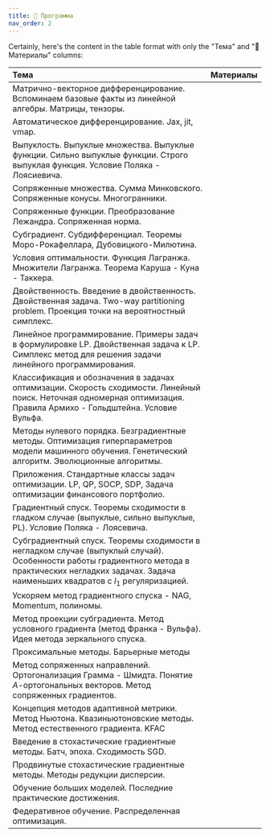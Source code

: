 ```yaml
---
title: 🚀 Программа
nav_order: 2
---
```


Certainly, here's the content in the table format with only the "Тема" and "📄 Материалы" columns:

| Тема | Материалы |
|:-----|:---------:|
| Матрично-векторное дифференцирование. Вспоминаем базовые факты из линейной алгебры. Матрицы, тензоры.         |            |
| Автоматическое дифференцирование. Jax, jit, vmap.                                                           |            |
| Выпуклость. Выпуклые множества. Выпуклые функции. Сильно выпуклые функции. Строго выпуклая функция. Условие Поляка - Лоясиевича. |            |
| Сопряженные множества. Сумма Минковского. Сопряженные конусы. Многогранники.                               |            |
| Сопряженные функции. Преобразование Лежандра. Сопряженная норма.                                          |            |
| Субградиент. Субдифференциал. Теоремы Моро-Рокафеллара, Дубовицкого-Милютина.                               |            |
| Условия оптимальности. Функция Лагранжа. Множители Лагранжа. Теорема Каруша - Куна - Таккера.                 |            |
| Двойственность. Введение в двойственность. Двойственная задача. Two-way partitioning problem. Проекция точки на вероятностный симплекс. |            |
| Линейное программирование. Примеры задач в формулировке LP. Двойственная задача к LP. Симплекс метод для решения задачи линейного программирования. |            |
| Классификация и обозначения в задачах оптимизации. Скорость сходимости. Линейный поиск. Неточная одномерная оптимизация. Правила Армихо - Гольдштейна. Условие Вульфа. |            |
| Методы нулевого порядка. Безградиентные методы. Оптимизация гиперпараметров модели машинного обучения. Генетический алгоритм. Эволюционные алгоритмы. |            |
| Приложения. Стандартные классы задач оптимизации. LP, QP, SOCP, SDP, Задача оптимизации финансового портфолио.  |            |
| Градиентный спуск. Теоремы сходимости в гладком случае (выпуклые, сильно выпуклые, PL). Условие Поляка - Лоясевича. |            |
| Субградиентный спуск. Теоремы сходимости в негладком случае (выпуклый случай). Особенности работы градиентного метода в практических негладких задачах. Задача наименьших квадратов с $l_1$ регуляризацией. |            |
| Ускоряем метод градиентного спуска - NAG, Momentum, полиномы.                                               |            |
| Метод проекции субградиента. Метод условного градиента (метод Франка - Вульфа). Идея метода зеркального спуска. |            |
| Проксимальные методы. Барьерные методы                                                                        |            |
| Метод сопряженных направлений. Ортогонализация Грамма - Шмидта. Понятие $A$-ортогональных векторов. Метод сопряженных градиентов. |            |
| Концепция методов адаптивной метрики. Метод Ньютона. Квазиньютоновские методы. Метод естественного градиента. KFAC |            |
| Введение в стохастические градиентные методы. Батч, эпоха. Сходимость SGD.                                  |            |
| Продвинутые стохастические градиентные методы. Методы редукции дисперсии.                                   |            |
| Обучение больших моделей. Последние практические достижения.                                               |            |
| Федеративное обучение. Распределенная оптимизация.                                                          |            |